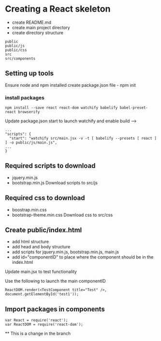 # Creating a React skeleton
- create README.md
- create main project directory
- create directory structure
```
public
public/js
public/css
src
src/components
```
## Setting up tools
Ensure node and npm installed
create package.json file - npm init
### install packages
```
npm install --save react react-dom watchify babelify babel-preset-react browserify
```
Update package.json start to launch watchify and enable build -->
```
...
"scripts": {
  "start": "watchify src/main.jsx -v -t [ babelify --presets [ react ] ] -o public/js/main.js",
...
}
```
## Required scripts to download
- jquery.min.js
- bootstrap.min.js
Download scripts to src/js
## Required css to download
- boostrap.min.css
- bootstrap-theme.min.css
Download css to src/css
## Create public/index.html
- add html structure
- add head and body structure
- add scripts for jquery.min.js, bootstrap.min.js, main.js
- add id="componentID" to place where the component should be in the index.html

Update main.jsx to test functionality

Use the following to launch the main componentID
```
ReactDOM.render(<TestComponent title="Test" />, document.getElementById('test1'));
```
## Import packages in components
```
var React = require('react');
var ReactDOM = require('react-dom');
```
** This is a change in the branch
